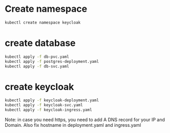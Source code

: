 # Create namespace

```bash
kubectl create namespace keycloak
```

# create database
```bash
kubectl apply -f db-pvc.yaml
kubectl apply -f postgres-deployment.yaml
kubectl apply -f db-svc.yaml
```

# create keycloak
```bash
kubectl apply -f keycloak-deployment.yaml
kubectl apply -f keycloak-svc.yaml
kubectl apply -f keycloak-ingress.yaml
```

Note: in case you need https, you need to add A DNS record for your IP and Domain.
Also fix hostname in deployment.yaml and ingress.yaml
